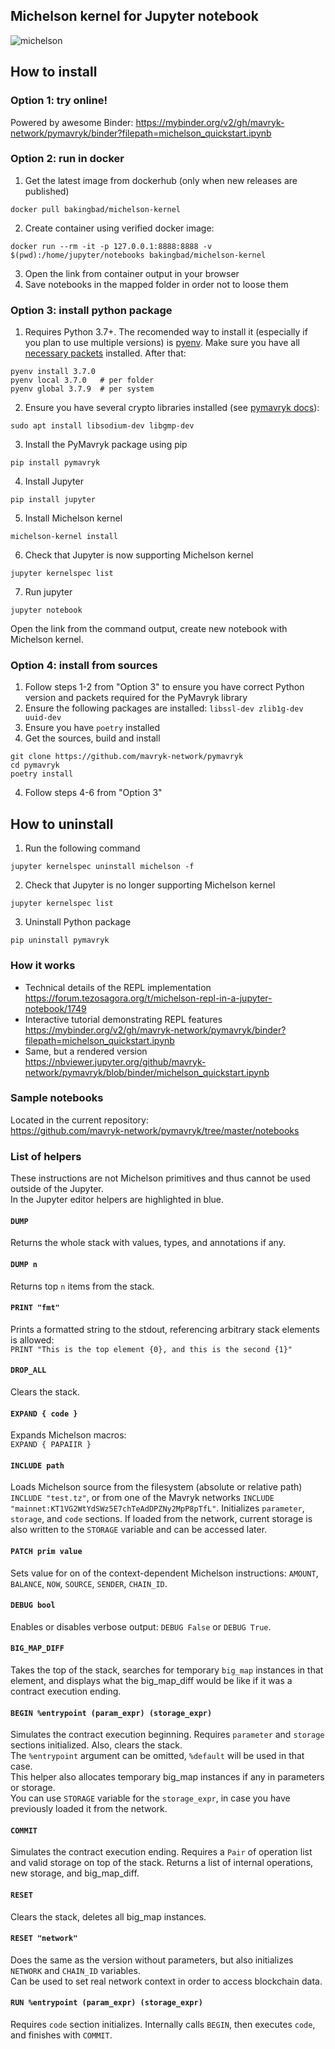 ## Michelson kernel for Jupyter notebook

![michelson](https://cdn-images-1.medium.com/max/800/1*r_kVx8Rsqa0TLcIaK_WUQw.gif)

## How to install

### Option 1: try online!
Powered by awesome Binder: https://mybinder.org/v2/gh/mavryk-network/pymavryk/binder?filepath=michelson_quickstart.ipynb

### Option 2: run in docker
1. Get the latest image from dockerhub (only when new releases are published)
```
docker pull bakingbad/michelson-kernel
```
2. Create container using verified docker image:
```
docker run --rm -it -p 127.0.0.1:8888:8888 -v $(pwd):/home/jupyter/notebooks bakingbad/michelson-kernel
```
3. Open the link from container output in your browser
4. Save notebooks in the mapped folder in order not to loose them

### Option 3: install python package
1. Requires Python 3.7+. The recomended way to install it (especially if you plan to use multiple versions) is [pyenv](https://github.com/pyenv/pyenv-installer). Make sure you have all [necessary packets](https://github.com/pyenv/pyenv/wiki/Common-build-problems) installed. After that:
```
pyenv install 3.7.0
pyenv local 3.7.0   # per folder
pyenv global 3.7.9  # per system
```

2. Ensure you have several crypto libraries installed (see [pymavryk docs](https://pymavryk.mavryk.org/#requirements)):
```
sudo apt install libsodium-dev libgmp-dev
```
3. Install the PyMavryk package using pip
```
pip install pymavryk
```
4. Install Jupyter
```
pip install jupyter
```
5. Install Michelson kernel
```
michelson-kernel install
```
6. Check that Jupyter is now supporting Michelson kernel
```
jupyter kernelspec list
```
7. Run jupyter
```
jupyter notebook
```
Open the link from the command output, create new notebook with Michelson kernel.

### Option 4: install from sources
1. Follow steps 1-2 from "Option 3" to ensure you have correct Python version and packets required for the PyMavryk library
2. Ensure the following packages are installed: `libssl-dev zlib1g-dev uuid-dev`
3. Ensure you have `poetry` installed
4. Get the sources, build and install
```
git clone https://github.com/mavryk-network/pymavryk
cd pymavryk
poetry install
```
4. Follow steps 4-6 from "Option 3"

## How to uninstall
1. Run the following command
```
jupyter kernelspec uninstall michelson -f
```
2. Check that Jupyter is no longer supporting Michelson kernel
```
jupyter kernelspec list
```
3. Uninstall Python package
```
pip uninstall pymavryk
```

### How it works
* Technical details of the REPL implementation  
https://forum.tezosagora.org/t/michelson-repl-in-a-jupyter-notebook/1749
* Interactive tutorial demonstrating REPL features  
https://mybinder.org/v2/gh/mavryk-network/pymavryk/binder?filepath=michelson_quickstart.ipynb
* Same, but a rendered version  
https://nbviewer.jupyter.org/github/mavryk-network/pymavryk/blob/binder/michelson_quickstart.ipynb

### Sample notebooks
Located in the current repository:  
https://github.com/mavryk-network/pymavryk/tree/master/notebooks

### List of helpers
These instructions are not Michelson primitives and thus cannot be used outside of the Jupyter.  
In the Jupyter editor helpers are highlighted in blue.

#### `DUMP`
Returns the whole stack with values, types, and annotations if any.

#### `DUMP n`
Returns top `n` items from the stack.

#### `PRINT "fmt"`
Prints a formatted string to the stdout, referencing arbitrary stack elements is allowed:  
`PRINT "This is the top element {0}, and this is the second {1}"`

#### `DROP_ALL`
Clears the stack.

#### `EXPAND { code }`
Expands Michelson macros:  
`EXPAND { PAPAIIR }`

#### `INCLUDE path`
Loads Michelson source from the filesystem (absolute or relative path) `INCLUDE "test.tz"`, or from one of the Mavryk networks `INCLUDE "mainnet:KT1VG2WtYdSWz5E7chTeAdDPZNy2MpP8pTfL"`. Initializes `parameter`, `storage`, and `code` sections. If loaded from the network, current storage is also written to the `STORAGE` variable and can be accessed later. 

#### `PATCH prim value`
Sets value for on of the context-dependent Michelson instructions: `AMOUNT`, `BALANCE`, `NOW`, `SOURCE`, `SENDER`, `CHAIN_ID`.

#### `DEBUG bool`
Enables or disables verbose output: `DEBUG False` or `DEBUG True`.

#### `BIG_MAP_DIFF`
Takes the top of the stack, searches for temporary `big_map` instances in that element, and displays what the big_map_diff would be like if it was a contract execution ending.

#### `BEGIN %entrypoint (param_expr) (storage_expr)`
Simulates the contract execution beginning. Requires `parameter` and `storage` sections initialized. Also, clears the stack.  
The `%entrypoint` argument can be omitted, `%default` will be used in that case.  
This helper also allocates temporary big_map instances if any in parameters or storage.  
You can use `STORAGE` variable for the `storage_expr`, in case you have previously loaded it from the network.

#### `COMMIT`
Simulates the contract execution ending. Requires a `Pair` of operation list and valid storage on top of the stack. Returns a list of internal operations, new storage, and big_map_diff.

#### `RESET`
Clears the stack, deletes all big_map instances.

#### `RESET "network"`
Does the same as the version without parameters, but also initializes `NETWORK` and `CHAIN_ID` variables.  
Can be used to set real network context in order to access blockchain data.

#### `RUN %entrypoint (param_expr) (storage_expr)`
Requires `code` section initializes. Internally calls `BEGIN`, then executes `code`, and finishes with `COMMIT`.
